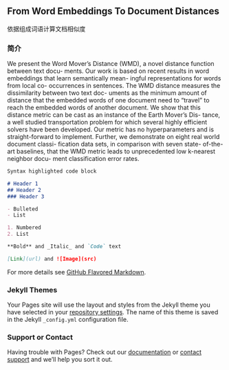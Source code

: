 ## From Word Embeddings To Document Distances
依据组成词语计算文档相似度

### 简介

We present the Word Mover’s Distance (WMD), a novel distance function between text docu- ments. Our work is based on recent results in word embeddings that learn semantically mean- ingful representations for words from local co- occurrences in sentences. The WMD distance measures the dissimilarity between two text doc- uments as the minimum amount of distance that the embedded words of one document need to “travel” to reach the embedded words of another document. We show that this distance metric can be cast as an instance of the Earth Mover’s Dis- tance, a well studied transportation problem for which several highly efficient solvers have been developed. Our metric has no hyperparameters and is straight-forward to implement. Further, we demonstrate on eight real world document classi- fication data sets, in comparison with seven state- of-the-art baselines, that the WMD metric leads to unprecedented low k-nearest neighbor docu- ment classification error rates.
```markdown
Syntax highlighted code block

# Header 1
## Header 2
### Header 3

- Bulleted
- List

1. Numbered
2. List

**Bold** and _Italic_ and `Code` text

[Link](url) and ![Image](src)
```

For more details see [GitHub Flavored Markdown](https://guides.github.com/features/mastering-markdown/).

### Jekyll Themes

Your Pages site will use the layout and styles from the Jekyll theme you have selected in your [repository settings](https://github.com/Alucardmini/atec.github.io/settings). The name of this theme is saved in the Jekyll `_config.yml` configuration file.

### Support or Contact

Having trouble with Pages? Check out our [documentation](https://help.github.com/categories/github-pages-basics/) or [contact support](https://github.com/contact) and we’ll help you sort it out.
